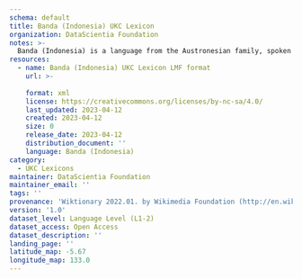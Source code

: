 ```yaml
---
schema: default
title: Banda (Indonesia) UKC Lexicon
organization: DataScientia Foundation
notes: >-
  Banda (Indonesia) is a language from the Austronesian family, spoken in Oceania. The UKC Lexicon of Banda (Indonesia) is represented as a lexico-semantic network. It consists of words, word senses, synsets, as well as sense-level and synset-level relationships.
resources:
  - name: Banda (Indonesia) UKC Lexicon LMF format
    url: >-
      
    format: xml
    license: https://creativecommons.org/licenses/by-nc-sa/4.0/
    last_updated: 2023-04-12
    created: 2023-04-12
    size: 0
    release_date: 2023-04-12
    distribution_document: ''
    language: Banda (Indonesia)
category:
  - UKC Lexicons
maintainer: DataScientia Foundation
maintainer_email: ''
tags: ''
provenance: 'Wiktionary 2022.01. by Wikimedia Foundation (http://en.wiktionary.org); KinDiv: Kinship Diversity 1.0 by Temuulen Khishigsuren (http://ukc.disi.unitn.it/index.php/kinship/); Princeton WordNet 2.1 by Princeton University (https://wordnet.princeton.edu)'
version: '1.0'
dataset_level: Language Level (L1-2)
dataset_access: Open Access
dataset_description: ''
landing_page: ''
latitude_map: -5.67
longitude_map: 133.0
---
```

